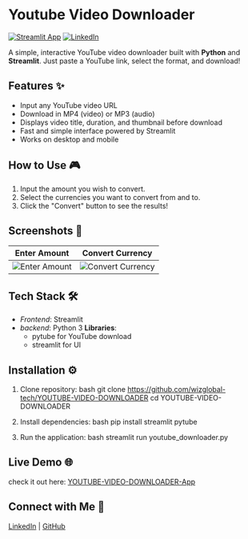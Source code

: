 # Youtube Video Downloader

[![Streamlit App](https://static.streamlit.io/badges/streamlit_badge_black_white.svg)](https://youtube-video-downloader-yvd.streamlit.app/)
[![LinkedIn](https://img.shields.io/badge/LinkedIn-Post-blue)](https://www.linkedin.com/posts/wisdom-douglas_python-streamlit-opensource-activity-7347261006416441344-wgez?utm_source=share&utm_medium=member_desktop&rcm=ACoAAFHEifEBXd66QbKca3n-0IoGRbXlbVjZPYo)

A simple, interactive YouTube video downloader built with **Python** and **Streamlit**. Just paste a YouTube link, select the format, and download!

## Features ✨
- Input any YouTube video URL
- Download in MP4 (video) or MP3 (audio)
- Displays video title, duration, and thumbnail before download
- Fast and simple interface powered by Streamlit
- Works on desktop and mobile

## How to Use 🎮
1. Input the amount you wish to convert.
2. Select the currencies you want to convert from and to.
3. Click the "Convert" button to see the results!


## Screenshots 📸
| Enter Amount | Convert Currency |
|------------------|----------------|
| ![Enter Amount](screenshots/image1.png) | ![Convert Currency](screenshots/image2.png) |

## Tech Stack 🛠
- *Frontend*: Streamlit
- *backend*: Python 3
**Libraries**:
  - pytube for YouTube download
  - streamlit for UI
    
## Installation ⚙
1. Clone repository:
bash
git clone https://github.com/wizglobal-tech/YOUTUBE-VIDEO-DOWNLOADER
cd YOUTUBE-VIDEO-DOWNLOADER

3. Install dependencies:
bash
pip install streamlit pytube


4. Run the application:
bash
streamlit run youtube_downloader.py


## Live Demo 🌐
check it out here: [YOUTUBE-VIDEO-DOWNLOADER-App](https://youtube-video-downloader-yvd.streamlit.app/)

## Connect with Me 👋
[LinkedIn](https://www.linkedin.com/in/wisdom-douglas/) | 
[GitHub](https://github.com/wizglobal-tech)
